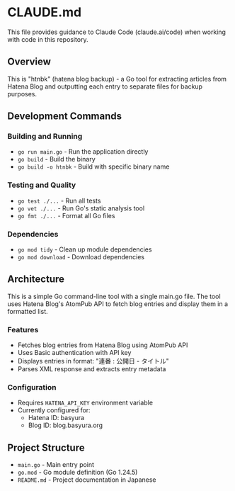 # CLAUDE.md

This file provides guidance to Claude Code (claude.ai/code) when working with code in this repository.

## Overview

This is "htnbk" (hatena blog backup) - a Go tool for extracting articles from Hatena Blog and outputting each entry to separate files for backup purposes.

## Development Commands

### Building and Running
- `go run main.go` - Run the application directly
- `go build` - Build the binary
- `go build -o htnbk` - Build with specific binary name

### Testing and Quality
- `go test ./...` - Run all tests
- `go vet ./...` - Run Go's static analysis tool
- `go fmt ./...` - Format all Go files

### Dependencies
- `go mod tidy` - Clean up module dependencies
- `go mod download` - Download dependencies

## Architecture

This is a simple Go command-line tool with a single main.go file. The tool uses Hatena Blog's AtomPub API to fetch blog entries and display them in a formatted list.

### Features
- Fetches blog entries from Hatena Blog using AtomPub API
- Uses Basic authentication with API key
- Displays entries in format: "連番 : 公開日 - タイトル"
- Parses XML response and extracts entry metadata

### Configuration
- Requires `HATENA_API_KEY` environment variable
- Currently configured for:
  - Hatena ID: basyura
  - Blog ID: blog.basyura.org

## Project Structure

- `main.go` - Main entry point
- `go.mod` - Go module definition (Go 1.24.5)
- `README.md` - Project documentation in Japanese